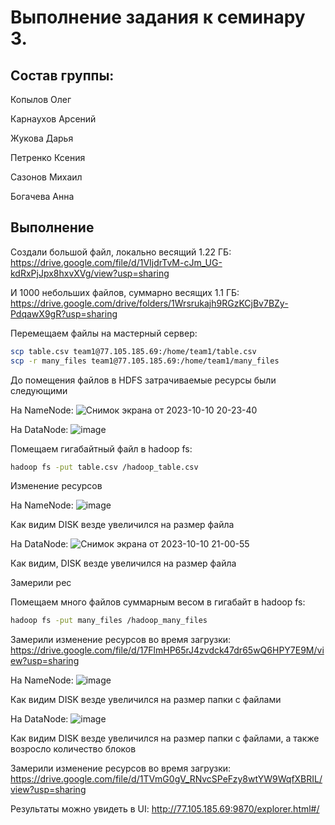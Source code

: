 # Выполнение задания к семинару 3.

## Состав группы:

Копылов Олег

Карнаухов Арсений

Жукова Дарья

Петренко Ксения

Сазонов Михаил

Богачева Анна

## Выполнение

Создали большой файл, локально весящий 1.22 ГБ: https://drive.google.com/file/d/1VIjdrTvM-cJm_UG-kdRxPjJpx8hxvXVg/view?usp=sharing

И 1000 небольших файлов, суммарно весящих 1.1 ГБ: https://drive.google.com/drive/folders/1Wrsrukajh9RGzKCjBv7BZy-PdqawX9gR?usp=sharing

Перемещаем файлы на мастерный сервер:

```bash
scp table.csv team1@77.105.185.69:/home/team1/table.csv
scp -r many_files team1@77.105.185.69:/home/team1/many_files
```
До помещения файлов в HDFS затрачиваемые ресурсы были следующими

На NameNode:
![Снимок экрана от 2023-10-10 20-23-40](https://github.com/Ksenia-C/misobr/assets/50082204/3e6e8cff-fb87-4371-86aa-4c2786546515)

На DataNode:
![image](https://github.com/Ksenia-C/misobr/assets/50082204/7b295dda-d764-481b-8aa1-6619bb4de040)


Помещаем гигабайтный файл в hadoop fs:

```bash
hadoop fs -put table.csv /hadoop_table.csv
```

Изменение ресурсов

На NameNode:
![image](https://github.com/Ksenia-C/misobr/assets/50082204/4a2c212b-2f30-44c7-8f49-afb454c39614)

Как видим DISK везде увеличился на размер файла

На DataNode:
![Снимок экрана от 2023-10-10 21-00-55](https://github.com/Ksenia-C/misobr/assets/50082204/a45bccf1-4284-438d-8a25-85cceef914a4)

Как видим, DISK везде увеличился на размер файла

Замерили рес

Помещаем много файлов суммарным весом в гигабайт в hadoop fs:

```bash
hadoop fs -put many_files /hadoop_many_files
```

Замерили изменение ресурсов во время загрузки: https://drive.google.com/file/d/17FlmHP65rJ4zvdck47dr65wQ6HPY7E9M/view?usp=sharing

На NameNode:
![image](https://github.com/Ksenia-C/misobr/assets/50082204/a3d2108c-6454-44cd-a5bf-1e53b65dd268)

Как видим DISK везде увеличился на размер папки с файлами

На DataNode:
![image](https://github.com/Ksenia-C/misobr/assets/50082204/a5a55d26-a7e2-4b59-b9bc-c0664d355a8b)

Как видим DISK везде увеличился на размер папки с файлами, а также возросло количество блоков

Замерили изменение ресурсов во время загрузки: https://drive.google.com/file/d/1TVmG0gV_RNvcSPeFzy8wtYW9WqfXBRIL/view?usp=sharing

Результаты можно увидеть в UI: http://77.105.185.69:9870/explorer.html#/
